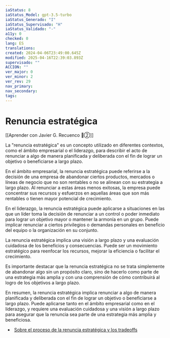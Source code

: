 ```yaml
---
iaStatus: 8
iaStatus_Model: gpt-3.5-turbo
iaStatus_Generado: "I"
iaStatus_Supervisado: "H"
iaStatus_Validado: "-"
a11y: 0
checked: 0
lang: ES
translations: 
created: 2024-04-06T23:49:00.645Z
modified: 2025-04-16T22:39:03.893Z
supervisado: ""
ACCION: ""
ver_major: 0
ver_minor: 2
ver_rev: 29
nav_primary: 
nav_secondary: 
tags:
---
```

# Renuncia estratégica

[[Aprender con Javier G. Recuenco 🔴②]]

La "renuncia estratégica" es un concepto utilizado en diferentes contextos, como el ámbito empresarial o el liderazgo, para describir el acto de renunciar a algo de manera planificada y deliberada con el fin de lograr un objetivo o beneficiarse a largo plazo.

En el ámbito empresarial, la renuncia estratégica puede referirse a la decisión de una empresa de abandonar ciertos productos, mercados o líneas de negocio que no son rentables o no se alinean con su estrategia a largo plazo. Al renunciar a estas áreas menos exitosas, la empresa puede concentrar sus recursos y esfuerzos en aquellas áreas que son más rentables o tienen mayor potencial de crecimiento.

En el liderazgo, la renuncia estratégica puede aplicarse a situaciones en las que un líder toma la decisión de renunciar a un control o poder inmediato para lograr un objetivo mayor o mantener la armonía en un grupo. Puede implicar renunciar a ciertos privilegios o demandas personales en beneficio del equipo o la organización en su conjunto.

La renuncia estratégica implica una visión a largo plazo y una evaluación cuidadosa de los beneficios y consecuencias. Puede ser un movimiento estratégico para reenfocar los recursos, mejorar la eficiencia o facilitar el crecimiento.

Es importante destacar que la renuncia estratégica no se trata simplemente de abandonar algo sin un propósito claro, sino de hacerlo como parte de una estrategia más amplia y con una comprensión de cómo contribuirá al logro de los objetivos a largo plazo.

En resumen, la renuncia estratégica implica renunciar a algo de manera planificada y deliberada con el fin de lograr un objetivo o beneficiarse a largo plazo. Puede aplicarse tanto en el ámbito empresarial como en el liderazgo, y requiere una evaluación cuidadosa y una visión a largo plazo para asegurar que la renuncia sea parte de una estrategia más amplia y beneficiosa.

*  [Sobre el proceso de la renuncia estratégica y los tradeoffs](https://twitter.com/Recuenco/status/1642053701933178880?s=20)